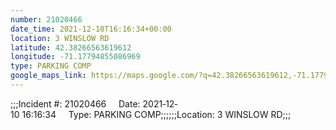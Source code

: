 ```yaml
---
number: 21020466
date_time: 2021-12-10T16:16:34+00:00
location: 3 WINSLOW RD
latitude: 42.38266563619612
longitude: -71.17794855086969
type: PARKING COMP
google_maps_link: https://maps.google.com/?q=42.38266563619612,-71.17794855086969
---
```


;;;Incident #: 21020466     Date: 2021‐12‐10 16:16:34     Type: PARKING COMP;;;;;;Location: 3 WINSLOW RD;;;
